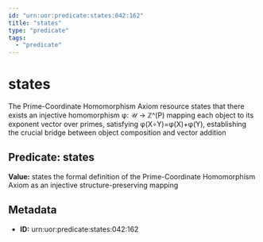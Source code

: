 ```yaml
---
id: "urn:uor:predicate:states:042:162"
title: "states"
type: "predicate"
tags:
  - "predicate"
---
```


# states

The Prime-Coordinate Homomorphism Axiom resource states that there exists an injective homomorphism φ: 𝒰 → ℤ^(P) mapping each object to its exponent vector over primes, satisfying φ(X∘Y)=φ(X)+φ(Y), establishing the crucial bridge between object composition and vector addition

## Predicate: states

**Value:** states the formal definition of the Prime-Coordinate Homomorphism Axiom as an injective structure-preserving mapping

## Metadata

- **ID:** urn:uor:predicate:states:042:162
